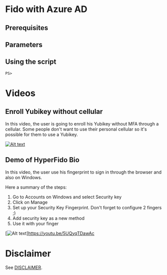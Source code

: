# Fido with Azure AD

## Prerequisites

## Parameters

## Using the script
```
PS> 
```

# Videos
## Enroll Yubikey without cellular
In this video, the user is going to enroll his Yubikey without MFA through a cellular. Some people don't want to use their personal cellular so it's possible for them to use a Yubikey.

[![Alt text](https://img.youtube.com/vi/IH59-ounTkM/0.jpg)](https://youtu.be/IH59-ounTkM)


## Demo of HyperFido Bio
In this video, the user use his fingerprint to sign in through the browser and also on Windows.

Here a summary of the steps:
1. Go to Accounts on Windows and select Security key
2. Click on Manage
3. Set up your Security Key Fingerprint. Don't forget to configure 2 fingers ;)
4. Add security key as a new method
5. Use it with your finger


[![Alt text](https://img.youtube.com/vi/5UQyqTDawAc/0.jpg)]https://youtu.be/5UQyqTDawAc

# Disclaimer
See [DISCLAIMER](./DISCLAIMER.md).